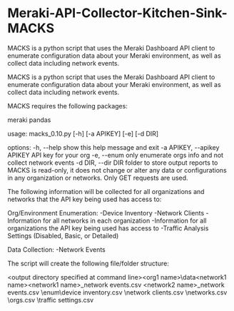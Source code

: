 # Meraki-API-Collector-Kitchen-Sink-MACKS
MACKS is a python script that uses the Meraki Dashboard API client to enumerate configuration data about your Meraki environment, as well as collect data including network events.

MACKS is a python script that uses the Meraki Dashboard API client to enumerate configuration data about your Meraki environment, as well as collect data including network events. 

MACKS requires the following packages:

meraki
pandas

usage: macks_0.10.py [-h] [-a APIKEY] [-e] [-d DIR]

options:
  -h, --help            show this help message and exit
  -a APIKEY, --apikey APIKEY
                        API key for your org
  -e, --enum            only enumerate orgs info and not collect network events
  -d DIR, --dir DIR     folder to store output reports to
MACKS is read-only, it does not change or alter any data or configurations in any organization or networks. Only GET requests are used.

The following information will be collected for all organizations and networks that the API key being used has access to:

Org/Environment Enumeration:
	-Device Inventory
	-Network Clients
	-Information for all networks in each organization
	-Information for all organizations the API key being used has access to
	-Traffic Analysis Settings (Disabled, Basic, or Detailed)

Data Collection:
	-Network Events

The script will create the following file/folder structure:

\<output directory specified at command line>\<org1 name>\data\<network1 name>\<network1 name>_network events.csv
								    <network2 name>\<network2 name>_network events.csv
							      \enum\device inventory.csv
						              	   \network clients.csv
								   \networks.csv
								   \orgs.csv
								   \traffic settings.csv

